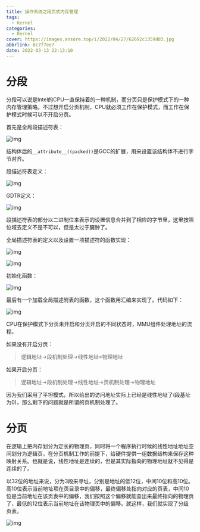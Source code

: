 ```yaml
---
title: 操作系统之段页式内存管理
tags:
  - Kernel
categories:
  - Kernel
cover: https://images.ansore.top/i/2022/04/27/62692c1359d83.jpg
abbrlink: 8c7f7ee7
date: 2022-03-13 22:13:10
---
```


# 分段

分段可以说是Intel的CPU一直保持着的一种机制，而分页只是保护模式下的一种内存管理策略。不过想开启分页机制，CPU就必须工作在保护模式，而工作在保护模式时候可以不开启分页。

首先是全局段描述符表：

![img](https://images.ansore.top/i/2022/05/01/626e273208ebe.png)

结构体后的`__attribute__((packed))`是GCC的扩展，用来设置该结构体不进行字节对齐。

段描述符表定义：

![img](https://images.ansore.top/i/2022/05/01/626e2734eec89.png)

GDTR定义：

![img](https://images.ansore.top/i/2022/05/01/626e2736d64b9.png)

段描述符表的部分以二进制位来表示的设置信息合并到了相应的字节里，这里按照位域去定义不是不可以，但是太过于臃肿了。

全局描述符表的定义以及设置一项描述符的函数实现：

![img](https://images.ansore.top/i/2022/05/01/626e273ae3643.png)

![img](https://images.ansore.top/i/2022/05/01/626e273f1aa6c.png)

初始化函数：

![img](https://images.ansore.top/i/2022/05/01/626e27418f188.png)

最后有一个加载全局描述附表的函数，这个函数用汇编来实现了。代码如下：

![img](https://images.ansore.top/i/2022/05/01/626e27480f7c4.png)

CPU在保护模式下分页未开启和分页开启的不同状态时，MMU组件处理地址的流程。

如果没有开启分页：

> 逻辑地址->段机制处理->线性地址=物理地址

如果开启分页：

> 逻辑地址->段机制处理->线性地址->页机制处理->物理地址

因为我们采用了平坦模式，所以给出的访问地址实际上已经是线性地址了(段基址为0)，那么剩下的问题就是所谓的页机制处理了。

# 分页

在逻辑上把内存划分为定长的物理页，同时将一个程序执行时候的线性地址地址空间划分为逻辑页，在分页机制工作的前提下，给硬件提供一组数据结构来保存这种映射关系。也就是说，线性地址是连续的，但是其实际指向的物理地址就不见得是连续的了。

以32位的地址来说，分为3段来寻址，分别是地址的低12位，中间10位和高10位。高10位表示当前地址项在页目录中的偏移，最终偏移处指向对应的页表，中间10位是当前地址在该页表中的偏移，我们按照这个偏移就能查出来最终指向的物理页了，最低的12位表示当前地址在该物理页中的偏移。就这样，我们就实现了分级页表。

![img](https://images.ansore.top/i/2022/05/01/626e274883a77.png)
